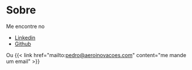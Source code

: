 # Sobre


Me encontre no
- [Linkedin](https://www.linkedin.com/in/eng-pedro-pozzobon/)
- [Github](https://github.com/ppozzobon)

Ou {{< link href="mailto:pedro@aeroinovacoes.com" content="me mande um email" >}}


